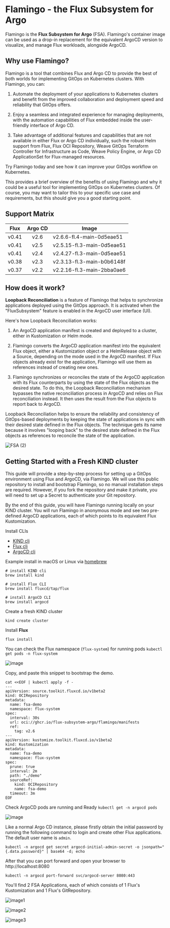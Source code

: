 # Flamingo - the Flux Subsystem for Argo

Flamingo is the **Flux Subsystem for Argo** (FSA). Flamingo's container image can be used as a drop-in replacement for the equivalent ArgoCD version to visualize, and manage Flux workloads, alongside ArgoCD.

## Why use Flamingo?

Flamingo is a tool that combines Flux and Argo CD to provide the best of both worlds for implementing GitOps on Kubernetes clusters. With Flamingo, you can:

1. Automate the deployment of your applications to Kubernetes clusters and benefit from the improved collaboration and deployment speed and reliability that GitOps offers.

2. Enjoy a seamless and integrated experience for managing deployments, with the automation capabilities of Flux embedded inside the user-friendly interface of Argo CD.

3. Take advantage of additional features and capabilities that are not available in either Flux or Argo CD individually, such the robust Helm support from Flux, Flux OCI Repository, Weave GitOps Terraform Controller for Infrastructure as Code, Weave Policy Engine, or Argo CD ApplicationSet for Flux-managed resources.

Try Flamingo today and see how it can improve your GitOps workflow on Kubernetes.

This provides a brief overview of the benefits of using Flamingo and why it could be a useful tool for implementing GitOps on Kubernetes clusters. Of course, you may want to tailor this to your specific use case and requirements, but this should give you a good starting point.

## Support Matrix

|Flux  | Argo CD | Image
|:----:|:-------:|---------------------------
|v0.41 | v2.6    | v2.6.6-fl.4-main-0d5eae51
|v0.41 | v2.5    | v2.5.15-fl.3-main-0d5eae51
|v0.41 | v2.4    | v2.4.27-fl.3-main-0d5eae51
|v0.38 | v2.3    | v2.3.13-fl.3-main-b0b6148f
|v0.37 | v2.2    | v2.2.16-fl.3-main-2bba0ae6

## How does it work?

**Loopback Reconciliation** is a feature of Flamingo that helps to synchronize applications deployed using the GitOps approach. It is activated when the "FluxSubsystem" feature is enabled in the ArgoCD user interface (UI).

Here's how Loopback Reconciliation works:

1. An ArgoCD application manifest is created and deployed to a cluster, either in Kustomization or Helm mode.

2. Flamingo converts the ArgoCD application manifest into the equivalent Flux object, either a Kustomization object or a HelmRelease object with a Source, depending on the mode used in the ArgoCD manifest. If Flux objects already exist for the application, Flamingo will use them as references instead of creating new ones.

3. Flamingo synchronizes or reconciles the state of the ArgoCD application with its Flux counterparts by using the state of the Flux objects as the desired state. To do this, the Loopback Reconciliation mechanism bypasses the native reconciliation process in ArgoCD and relies on Flux reconciliation instead. It then uses the result from the Flux objects to report back to ArgoCD.

Loopback Reconciliation helps to ensure the reliability and consistency of GitOps-based deployments by keeping the state of applications in sync with their desired state defined in the Flux objects. The technique gets its name because it involves "looping back" to the desired state defined in the Flux objects as references to reconcile the state of the application.

![FSA (2)](https://user-images.githubusercontent.com/10666/159503288-5faeda59-8b54-40f0-95ca-b46c22742e30.png)

## Getting Started with a Fresh KIND cluster

This guide will provide a step-by-step process for setting up a GitOps environment using Flux and ArgoCD, via Flamingo. We will use this public repository to install and bootstrap Flamingo, so no manual installation steps are required. However, if you fork the repository and make it private, you will need to set up a Secret to authenticate your Git repository.

By the end of this guide, you will have Flamingo running locally on your KIND cluster. You will run Flamingo in anonymous mode and see two pre-defined ArgoCD applications, each of which points to its equivalent Flux Kustomization.

Install CLIs
- [KIND cli](https://kind.sigs.k8s.io/docs/user/quick-start/#installation) 
- [Flux cli](https://fluxcd.io/docs/cmd/)
- [ArgoCD cli](https://argo-cd.readthedocs.io/en/stable/cli_installation/)

Example install in macOS or Linux via [homebrew](https://brew.sh/)

```shell
# install KIND cli
brew install kind

# install Flux CLI
brew install fluxcd/tap/flux

# install ArgoCD CLI
brew install argocd

```

Create a fresh KIND cluster

```shell
kind create cluster
```

Install **Flux**

```shell
flux install

```

You can check the Flux namespace (`flux-system`) for running pods `kubectl get pods -n flux-system`

![image](./images/kubectl-get-ns-flux-system.png)


Copy, and paste this snippet to bootstrap the demo.

```shell
cat <<EOF | kubectl apply -f -
---
apiVersion: source.toolkit.fluxcd.io/v1beta2
kind: OCIRepository
metadata:
  name: fsa-demo
  namespace: flux-system
spec:
  interval: 30s
  url: oci://ghcr.io/flux-subsystem-argo/flamingo/manifests
  ref:
    tag: v2.6
---
apiVersion: kustomize.toolkit.fluxcd.io/v1beta2
kind: Kustomization
metadata:
  name: fsa-demo
  namespace: flux-system
spec:
  prune: true
  interval: 2m
  path: "./demo"
  sourceRef:
    kind: OCIRepository
    name: fsa-demo
  timeout: 3m
EOF

```

Check ArgoCD pods are running and Ready `kubectl get -n argocd pods`

![image](./images/argocd-pods-ready.png)

Like a normal Argo CD instance, please firstly obtain the initial password by running the following command to login and create other Flux applications.
The default user name is `admin`.

```
kubectl -n argocd get secret argocd-initial-admin-secret -o jsonpath="{.data.password}" | base64 -d; echo
```

After that you can port forward and open your browser to http://localhost:8080

```
kubectl -n argocd port-forward svc/argocd-server 8080:443
```

You'll find 2 FSA Applications, each of which consists of 1 Flux's Kustomization and 1 Flux's GitRepository.

![image1](https://user-images.githubusercontent.com/10666/208858892-5e5d14d9-61c7-4c61-af29-1883e7137509.png)

![image2](https://user-images.githubusercontent.com/10666/208858840-fca56550-a2a1-4fff-829e-f1469e921c86.png)

![image3](https://user-images.githubusercontent.com/10666/208858784-9a508a5b-8d47-47d8-b5a5-0f9adaff72cf.png)
